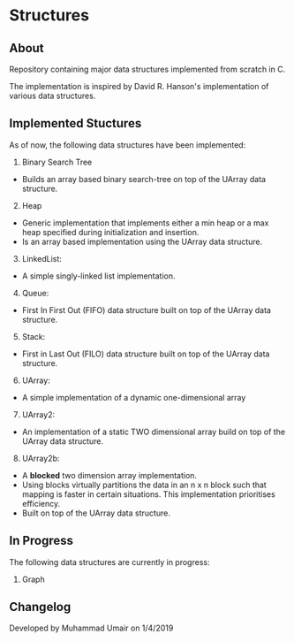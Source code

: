 # Structures

## About
Repository containing major data structures implemented from scratch in C. 

The implementation is inspired by David R. Hanson's implementation of various data structures.

## Implemented Stuctures
As of now, the following data structures have been implemented:
1. Binary Search Tree
 - Builds an array based binary search-tree on top of the UArray data structure.
2. Heap
- Generic implementation that implements either a min heap or a max heap specified during initialization and insertion.
- Is an array based implementation using the UArray data structure.
3. LinkedList:
- A simple singly-linked list implementation.
4. Queue:
- First In First Out (FIFO) data structure built on top of the UArray data structure.
5. Stack:
- First in Last Out (FILO) data structure built on top of the UArray data structure.
6. UArray:
- A simple implementation of a dynamic one-dimensional array
7. UArray2:
- An implementation of a static TWO dimensional array build on top of the UArray data structure.
8. UArray2b:
- A **blocked** two dimension array implementation.
- Using blocks virtually partitions the data in an n x n block such that mapping is faster in certain situations. This implementation prioritises efficiency. 
- Built on top of the UArray data structure.

## In Progress
The following data structures are currently in progress:
1. Graph

## Changelog
Developed by Muhammad Umair on 1/4/2019
